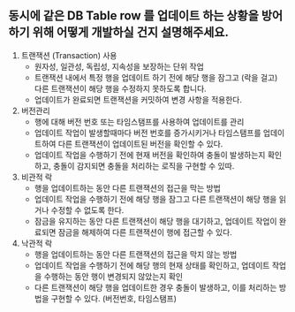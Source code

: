 ## 동시에 같은 DB Table row 를 업데이트 하는 상황을 방어하기 위해 어떻게 개발하실 건지 설명해주세요.

1. 트랜잭션 (Transaction) 사용
   - 원자성, 일관성, 독립성, 지속성을 보장하는 단위 작업
   - 트랜잭션 내에서 특정 행을 업데이트 하기 전에 해당 행을 잠그고 (락을 걸고) 다른 트랜잭션이 해당 행을 수정하지 못하도록 합니다.
   - 업데이트가 완료되면 트랜잭션을 커밋하여 변경 사항을 적용한다.
2. 버전관리
   - 행에 대해 버전 번호 또는 타임스탬프를 사용하여 업데이트를 관리
   - 업데이트 작업이 발생할때마다 버전 번호를 증가시키거나 타임스탬프를 업데이트하여 다른 트랜잭션이 업데이트된 버전을 확인할 수 있다.
   - 업데이트 작업을 수행하기 전에 현재 버전을 확인하여 충돌이 발생하는지 확인하고, 충돌이 감지되면 충돌을 처리하는 로직을 구현할 수 있따.
3. 비관적 락
   - 행을 업데이트하는 동안 다른 트랜잭션의 접근을 막는 방법
   - 업데이트 작업을 수행하기 전에 해당 행을 잠그고 다른 트랜잭션이 해당 행을 읽거나 수정할 수 없도록 한다.
   - 잠금을 유지하는 동안 다른 트랜잭션이 해당 행을 대기하고, 업데이트 작업이 완료되면 잠금을 해제하여 다른 트랜잭션이 행에 접근할 수 있다.
4. 낙관적 락
   - 행을 업데이트하는 동안 다른 트랜잭션의 접근을 막지 않는 방법
   - 업데이트 작업을 수행하기 전에 해당 행의 현재 상태를 확인하고, 업데이트 작업을 수행하는 동안 행이 변경되지 않았는지 확인
   - 다른 트랜잭션이 해당 행을 업데이트한 경우 충돌이 발생하고, 이를 처리하는 방법을 구현할 수 있다. (버전번호, 타임스탬프)